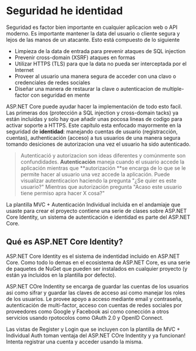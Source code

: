 # Seguridad he identidad

Seguridad es factor bien importante en cualquier aplicacion web o API moderno. Es importante mantener la data del usuario o cliente segura y lejos de las manos de un atacante. Esto está compuesto de lo siguiente

* Limpieza de la data de entrada para prevenir ataques de SQL injection
* Prevenir cross-domain (XSRF) ataques en formas
* Utilizar HTTPS (TLS) para que la data no pueda ser interceptada por el Internet
* Proveer al usuario una manera segura de acceder con una clavo o credenciales de redes sociales
* Diseñar una manera de restaurar la clave o autenticacion de multiple-factor con seguridad en mente

ASP.NET Core puede ayudar hacer la implementación de todo esto facil. Las primeras dos (protección a SQL injection y cross-domain tacks) ya están incluidas y solo hay que añadir unas pocosa lineas de codigo para activar soporte a HTTPS. Este capítulo esta enfocado mayormente en la seguridad de **identidad**: manejando cuentas de usuario (registracción, cuentas), authenticación (acceso) a tus usuarios de una manera segura tomando desiciones de autorizacion una vez el usuario ha sido autenticado.

> Autenticació y autorizacion son ideas diferentes y comúnmente son confundidades. **Autenticación** maneja cuando el usuario accede la aplicación mientras que **autorización **se encarga de lo que se le permite hacer al usuario una vez accede la aplicación. Puede visualizar autenticacion haciendo la pregunta "¿Se quier es este usuario?" Mientras que autorización pregunta "Acaso este usuario tiene permiso apra hacer X cosa?"

La plantilla MVC + Autenticación Individual incluida en el andamiaje que usaste para crear el proyecto contiene una serie de clases sobre ASP.NET Core Identity, un sistema de autenticación e identidad es parte del ASP.NET Core.

## Qué es ASP.NET Core Identity?

ASP.NET Core Identity es el sistema de indentidad incluido en ASP.NET Core. Como todo lo demas en el ecosistema de ASP.NET Core, es una serie de paquetes de NuGet que pueden ser instalados en cualquier proyecto (y están ya incluidos en la plantilla por defecto).

ASP.NET COre Indentity se encarga de guardar las cuentas de los usuarios asi como sifrar y guardar las claves de acceso asi como manejar los roles de los usuarios. Le provee apoyo a acceso mediante email y contraseña, autenticación de multi-factor, acceso con cuentas de redes sociales por proveedores como Google y Facebook asi como conección a otros servicios usando rpotocolos como OAuth 2.0 y OpenID Connect.

Las vistas de Register y Login que se incluyen con la plantilla de MVC + Individual Auth toman ventaja del ASP.NET COre Indentity y ya funcionan! Intenta registrar una cuenta y acceder usando la misma.

